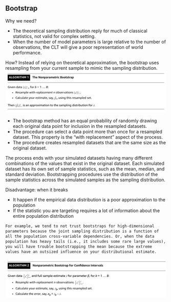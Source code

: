 ## Bootstrap

Why we need?
- The theoretical sampling distribution reply for much of classical statistics, not valid for complex setting.
- When the number of model parameters is large relative to the number of observations, the CLT will give a poor representation of world performance.

How? Instead of relying on theoretical approximation, the bootstrap uses resampling from your current sample to mimic the sampling distribution.
![image](/pic/bootstrap_algorithm1.png)
- The bootstrap method has an equal probability of randomly drawing each original data point for inclusion in the resampled datasets.
- The procedure can select a data point more than once for a resampled dataset. This property is the “with replacement” aspect of the process.
- The procedure creates resampled datasets that are the same size as the original dataset.

The process ends with your simulated datasets having many different combinations of the values that exist in the original dataset. Each simulated dataset has its own set of sample statistics, such as the mean, median, and standard deviation. Bootstrapping procedures use the distribution of the sample statistics across the simulated samples as the sampling distribution.

Disadvantage: when it breaks
- It happen if the empirical data distribution is a poor approximation to the population 
- If the statistic you are targeting requires a lot of information about the entire population distribution

```
For example, we tend to not trust bootstraps for high-dimensional parameters because the joint sampling distribution is a function of all the population cross-variable dependencies. Or, when the data population has heavy tails (i.e., it includes some rare large values), you will have trouble bootstrapping the mean because the extreme values have an outsized influence on your distributional estimate.
```
![image](/pic/bootstrap_algorithm2.png)
